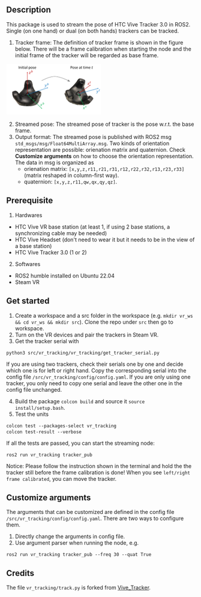 ## Description
This package is used to stream the pose of HTC Vive Tracker 3.0 in ROS2. Single (on one hand) or dual (on both hands) trackers can be tracked.
1. Tracker frame: The definition of tracker frame is shown in the figure below. There will be a frame calibration when starting the node and the initial frame of the tracker will be regarded as base frame.
<img src='fig/tracker_frame.png' width='50%' >

2. Streamed pose: The streamed pose of tracker is the pose w.r.t. the base frame.
3. Output format: The streamed pose is published with ROS2 msg `std_msgs/msg/Float64MultiArray.msg`. Two kinds of orientation representation are possible: orienation matrix and quaternion. Check **Customize arguments** on how to choose the orientation representation. The data in msg is organized as
    - orienation matrix: `[x,y,z,r11,r21,r31,r12,r22,r32,r13,r23,r33]` (matrix reshaped in column-first way).
    - quaternion: `[x,y,z,r11,qw,qx,qy,qz]`.

## Prerequisite
1. Hardwares
- HTC Vive VR base station (at least 1, if using 2 base stations, a synchronizing cable may be needed)
- HTC Vive Headset (don't need to wear it but it needs to be in the view of a base station)
- HTC Vive Tracker 3.0 (1 or 2)
2. Softwares
- ROS2 humble installed on Ubuntu 22.04
- Steam VR
## Get started
1. Create a workspace and a src folder in the workspace (e.g. `mkdir vr_ws && cd vr_ws && mkdir src`). Clone the repo under `src` then go to workspace.
2. Turn on the VR devices and pair the trackers in Steam VR.
3. Get the tracker serial with
```
python3 src/vr_tracking/vr_tracking/get_tracker_serial.py
```
If you are using two trackers, check their serials one by one and decide which one is for left or right hand. Copy the corresponding serial into the config file `/src/vr_tracking/config/config.yaml`. If you are only using one tracker, you only need to copy one serial and leave the other one in the config file unchanged. 

4. Build the package `colcon build` and source it `source install/setup.bash`.
5. Test the units
```
colcon test --packages-select vr_tracking
colcon test-result --verbose
```
If all the tests are passed, you can start the streaming node:
```
ros2 run vr_tracking tracker_pub
```
Notice: Please follow the instruction shown in the terminal and hold the the tracker still before the frame calibration is done! When you see `left/right frame calibrated`, you can move the tracker.
## Customize arguments
The arguments that can be customized are defined in the config file `/src/vr_tracking/config/config.yaml`. There are two ways to configure them.
1. Directly change the arguments in config file.
2. Use argument parser when running the node, e.g.
```
ros2 run vr_tracking tracker_pub --freq 30 --quat True
```
## Credits
The file `vr_tracking/track.py` is forked from [Vive_Tracker](https://github.com/snuvclab/Vive_Tracker).

